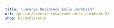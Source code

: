 ```yaml
---
title: "Laverie Residence Emile Durkheim"
url: /pessac/laverie-residence-emile-durkheim-2/
shop: blanchisserie
---
```

